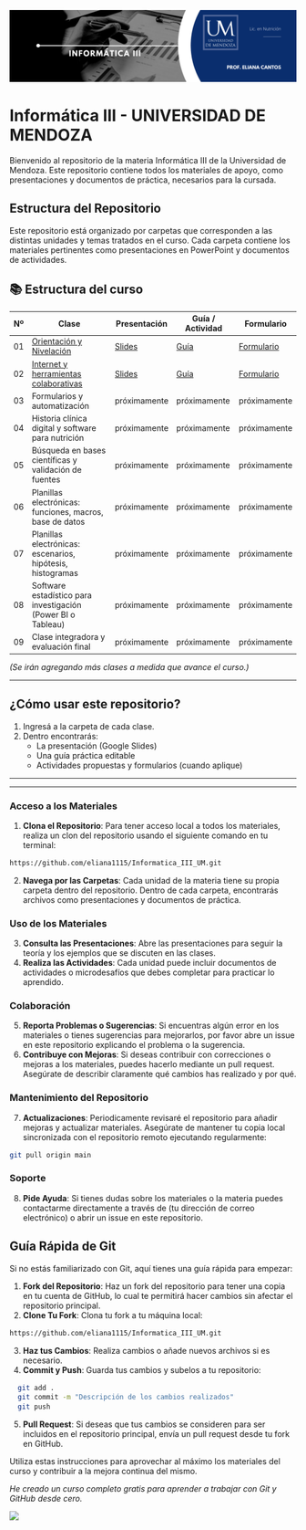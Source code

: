 [![Ir al Programa](https://github.com/eliana1115/Informatica_III_UM/blob/main/Images/banner_clas.jpg?raw=true)](https://github.com/eliana1115/Informatica_III_UM/tree/main/00.PROGRAMA)

 
 # Informática III - UNIVERSIDAD DE MENDOZA
 
 Bienvenido al repositorio de la materia Informática III de la Universidad de Mendoza. Este repositorio contiene todos los materiales de apoyo, como presentaciones y documentos de práctica, necesarios para la cursada.
 
 ## Estructura del Repositorio
 Este repositorio está organizado por carpetas que corresponden a las distintas unidades y temas tratados en el curso. Cada carpeta contiene los materiales pertinentes como presentaciones en PowerPoint y documentos de actividades.
 
 ## 📚 Estructura del curso

| Nº | Clase | Presentación | Guía / Actividad | Formulario |
|----|-------|---------------|------------------|------------|
| 01 | [Orientación y Nivelación](./01_Clase_Orientacion) | [Slides](https://docs.google.com/presentation/d/1OG_uRReVsEOXZv9HgMgKlfW4N8UshbKCmCwOACw_jvU/edit#slide=id.p) | [Guía](próximamente) | [Formulario](próximamente) |
| 02 | [Internet y herramientas colaborativas](./02_Internet_HerramientasColaborativas) | [Slides](https://docs.google.com/presentation/d/1_CFZ2IFgMAjId6KLxEuigp1M80PD1G3jZ0WkzQ-lofM/edit#slide=id.p) | [Guía](próximamente) | [Formulario](próximamente) |
| 03 | Formularios y automatización | próximamente | próximamente | próximamente |
| 04 | Historia clínica digital y software para nutrición | próximamente | próximamente | próximamente |
| 05 | Búsqueda en bases científicas y validación de fuentes | próximamente | próximamente | próximamente |
| 06 | Planillas electrónicas: funciones, macros, base de datos | próximamente | próximamente | próximamente |
| 07 | Planillas electrónicas: escenarios, hipótesis, histogramas | próximamente | próximamente | próximamente |
| 08 | Software estadístico para investigación (Power BI o Tableau) | próximamente | próximamente | próximamente |
| 09 | Clase integradora y evaluación final | próximamente | próximamente | próximamente |

*(Se irán agregando más clases a medida que avance el curso.)*

---

## ¿Cómo usar este repositorio?

1. Ingresá a la carpeta de cada clase.
2. Dentro encontrarás:
   - La presentación (Google Slides)
   - Una guía práctica editable
   - Actividades propuestas y formularios (cuando aplique)
 
 ---
 ---
 
 ### Acceso a los Materiales
 
 1. **Clona el Repositorio**: Para tener acceso local a todos los materiales, realiza un clon del repositorio usando el siguiente comando en tu terminal:
 
  ```bash
https://github.com/eliana1115/Informatica_III_UM.git
  ```
 
 2. **Navega por las Carpetas**: Cada unidad de la materia tiene su propia carpeta dentro del repositorio. Dentro de cada carpeta, encontrarás archivos como presentaciones y documentos de práctica.
 
 ### Uso de los Materiales
 
 3. **Consulta las Presentaciones**: Abre las presentaciones para seguir la teoría y los ejemplos que se discuten en las clases.
 4. **Realiza las Actividades**: Cada unidad puede incluir documentos de actividades o microdesafíos que debes completar para practicar lo aprendido.
 
 ### Colaboración
 
 5. **Reporta Problemas o Sugerencias**: Si encuentras algún error en los materiales o tienes sugerencias para mejorarlos, por favor abre un issue en este repositorio explicando el problema o la sugerencia.
 6. **Contribuye con Mejoras**: Si deseas contribuir con correcciones o mejoras a los materiales, puedes hacerlo mediante un pull request. Asegúrate de describir claramente qué cambios has realizado y por qué.
 
 ### Mantenimiento del Repositorio
 
 7. **Actualizaciones**: Periodicamente revisaré el repositorio para añadir mejoras y actualizar materiales. Asegúrate de mantener tu copia local sincronizada con el repositorio remoto ejecutando regularmente:
 
  ```bash
 git pull origin main
  ```
 
 ### Soporte
 
 8. **Pide Ayuda**: Si tienes dudas sobre los materiales o la materia puedes contactarme directamente a través de (tu dirección de correo electrónico) o abrir un issue en este repositorio.
 
 ## Guía Rápida de Git
 
 Si no estás familiarizado con Git, aquí tienes una guía rápida para empezar:
 
 1. **Fork del Repositorio**: Haz un fork del repositorio para tener una copia en tu cuenta de GitHub, lo cual te permitirá hacer cambios sin afectar el repositorio principal.
 2. **Clone Tu Fork**: Clona tu fork a tu máquina local:
 
  ```bash
 https://github.com/eliana1115/Informatica_III_UM.git
  ```
 
 3. **Haz tus Cambios**: Realiza cambios o añade nuevos archivos si es necesario.
 4. **Commit y Push**: Guarda tus cambios y subelos a tu repositorio:
 
  ```bash
    git add .
    git commit -m "Descripción de los cambios realizados"
    git push
 ```
 
 5. **Pull Request**: Si deseas que tus cambios se consideren para ser incluidos en el repositorio principal, envía un pull request desde tu fork en GitHub.
 
 Utiliza estas instrucciones para aprovechar al máximo los materiales del curso y contribuir a la mejora continua del mismo.
 
 
 *He creado un curso completo gratis para aprender a trabajar con Git y GitHub desde cero.*
 
<a href="https://github.com/eliana1115/Git-y-GitHub-desde-cero/tree/main/01_Fundamentos_Git" target="_blank">
  <img src="https://img.shields.io/badge/Ir%20a%20Fundamentos%20de%20Git-Click%20aquí-blue?style=for-the-badge&logo=git" />
</a>

 
